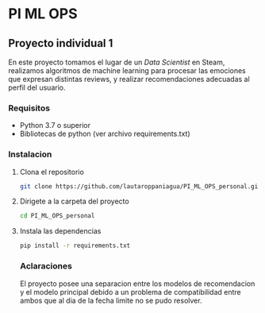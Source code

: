 # PI ML OPS

## Proyecto individual 1

En este proyecto tomamos el lugar de un *Data Scientist* en Steam, realizamos algoritmos de machine learning para procesar las emociones que expresan distintas reviews, y realizar recomendaciones adecuadas al perfil del usuario.

### Requisitos

- Python 3.7 o superior
- Bibliotecas de python (ver archivo requirements.txt)

### Instalacion

1. Clona el repositorio 
    
    ```bash
    git clone https://github.com/lautaroppaniagua/PI_ML_OPS_personal.git
    ```
    
2. Dirigete a la carpeta del proyecto
    
    ```bash
    cd PI_ML_OPS_personal
    ```
    
3. Instala las dependencias
    
    ```bash
    pip install -r requirements.txt
    ```
    
    ### Aclaraciones
    
    El proyecto posee una separacion entre los modelos de recomendacion y el modelo principal debido a un problema de compatibilidad entre ambos que al dia de la fecha limite no se pudo resolver.